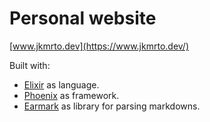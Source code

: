 # Personal website

[www.jkmrto.dev](https://www.jkmrto.dev/)

Built with:

- [Elixir](https://elixir-lang.org/) as language.
- [Phoenix](https://www.phoenixframework.org/) as framework.
- [Earmark](https://github.com/pragdave/earmark) as library for parsing markdowns.

